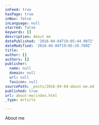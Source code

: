 ```yaml
---
inFeed: true
hasPage: true
inNav: false
inLanguage: null
starred: false
keywords: []
description: About me
datePublished: '2016-04-04T19:05:44.907Z'
dateModified: '2016-04-04T19:05:39.700Z'
title: ''
author: []
authors: []
publisher:
  name: null
  domain: null
  url: null
  favicon: null
sourcePath: _posts/2016-04-04-about-me.md
published: true
url: about-me/index.html
_type: Article

---
```

About me